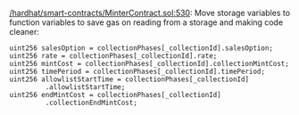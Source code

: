 [/hardhat/smart-contracts/MinterContract.sol:530](https://github.com/code-423n4/2023-10-nextgen/blob/main/hardhat/smart-contracts/MinterContract.sol#L530):
Move storage variables to function variables to save gas on reading from a storage and making code cleaner:
```
uint256 salesOption = collectionPhases[_collectionId].salesOption;
uint256 rate = collectionPhases[_collectionId].rate;
uint256 mintCost = collectionPhases[_collectionId].collectionMintCost;
uint256 timePeriod = collectionPhases[_collectionId].timePeriod;
uint256 allowlistStartTime = collectionPhases[_collectionId]
         .allowlistStartTime;
uint256 endMintCost = collectionPhases[_collectionId]
         .collectionEndMintCost;
```

